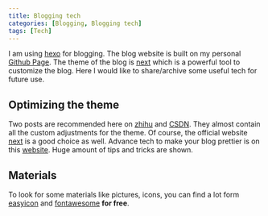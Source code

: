 ```yaml
---
title: Blogging tech
categories: [Blogging, Blogging tech]
tags: [Tech]
---
```


I am using [hexo](https://hexo.io/zh-cn/index.html) for blogging. The blog website is built on my personal [Github Page](https://xl0418.github.io/). The theme of the blog is [next](https://theme-next.iissnan.com/) which is a powerful tool to customize the blog. Here I would like to share/archive some useful tech for future use. 

<!--more-->

## Optimizing the theme
Two posts are recommended here on [zhihu](https://zhuanlan.zhihu.com/p/30836436) and [CSDN](https://blog.csdn.net/qq_33699981/article/details/72716951). They almost contain all the custom adjustments for the theme. Of course, the official website [next](https://theme-next.iissnan.com/) is a good choice as well. 
Advance tech to make your blog prettier is on this [website](https://reuixiy.github.io/technology/computer/computer-aided-art/2017/06/09/hexo-next-optimization.html). Huge amount of tips and tricks are shown. 

## Materials
To look for some materials like pictures, icons, you can find a lot form [easyicon](https://www.easyicon.net/) and [fontawesome](https://fontawesome.com/) **for free**.